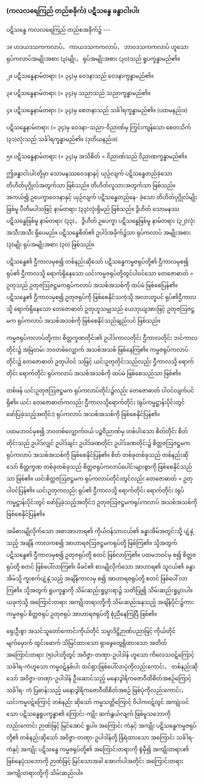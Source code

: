 ### (ကလလရေကြည် တည်စခိုက်) ပဋိသန္ဓေ ခန္ဓာငါးပါး

ပဋိသန္ဓေ ကလလရေကြည် တည်စအခိုက်၌ ---

၁။ ဟဒယဒသကကလာပ်， ကာယဒသကကလာပ်， ဘာ၀ဒသကကလာပ် ဟူသော ရုပ်ကလာပ်အမျိုးအစား
(၃)မျိုး， ရုပ်အမျိုးအစား (၃၀)သည် ရူပက္ခန္ဓာမည်၏။

၂။ ပဋိသန္ဓေနာမ်တရား (= ၃၄)မှ ဝေဒနာသည် ဝေဒနာက္ခန္ဓာမည်၏။

၃။ ပဋိသန္ဓေနာမ်တရား (= ၃၄)မှ သညာသည် သညာက္ခန္ဓာမည်၏။

၄။ ပဋိသန္ဓေနာမ်တရား (= ၃၄)မှ စေတနာသည် သင်္ခါရက္ခန္ဓာမည်၏။ (ပထမနည်း။)

ပဋိသန္ဓေနာမ်တရား (= ၃၄)မှ ဝေဒနာ-သညာ-ဝိညာဏ်မှ ကြွင်းကျန်သော စေတသိက် (၃၁)လုံးသည်
သင်္ခါရက္ခန္ဓာမည်၏။ (ဒုတိယနည်း။)

၅။ ပဋိသန္ဓေနာမ်တရား (= ၃၄)မှ အသိစိတ် = ဝိညာဏ်သည် ဝိညာဏက္ခန္ဓာမည်၏။

ဤခန္ဓာငါးပါးတို့မှာ သောမနဿဝေဒနာနှင့် ယှဉ်လျက် ပဋိသန္ဓေတည်ခဲ့သော တိဟိတ်ပုဂ္ဂိုလ်အတွက်သာ
ဖြစ်သည်။ တိဟိတ်လူသားအတွက်သာ ဖြစ်သည်။ အကယ်၍ ဥပေက္ခာဝေဒနာနှင့် ယှဉ်လျက် ပဋိသန္ဓေတည်နေ-
ခဲ့သော တိဟိတ်ပုဂ္ဂိုလ်မျိုးဖြစ်မူ ပီတိမပါသဖြင့် နာမ်တရား (၃၃)လုံးရှိမည် ဖြစ်သည်။ ဒွိဟိတ် သောမနဿ
ပဋိသန္ဓေဖြစ်မူ နာမ်တရား (၃၃)， ဒွိဟိတ် ဥပေက္ခာ ပဋိသန္ဓေဖြစ်မူ နာမ်တရား (၃၂)လုံး အသီးအသီး ရှိပေမည်။
ပဋိသန္ဓေစိတ်၏ ဥပါဒ်အခိုက်၌သာ ရုပ်ကလာပ် အမျိုးအစား (၃)မျိုး ရုပ်အမျိုးအစား (၃၀) ဖြစ်သည်။

ပဋိသန္ဓေ၏ ဌီကာလမှစ၍ တစ်နည်းဆိုသော် ပဋိသန္ဓေကမ္မဇရုပ်တို့၏ ဌီကာလမှစ၍ ရုပ်၏ ဌီကာလသို့
ရောက်ရှိနေသော ယင်းကမ္မဇရုပ်တို့တွင်ပါဝင်သော တေဇောဓာတ် = ဥတုသည် ဥတုဇဩဇဋ္ဌမကရုပ်ကလာပ်
အသစ်အသစ်ကို ထပ်မံ ဖြစ်စေပြန်၏။ ပဋိသန္ဓေ၏ ဌီကာလမှစ၍ ဥတုဇရုပ်ကို ဖြစ်စေနိုင်သကဲ့သို့ အလားတူပင်
ရုပ်၏ဌီကာလသို့ ရောက်ရှိနေသော တေဇောဓာတ် ဥတုဟူသမျှသည် ယေဘုယျအားဖြင့် ဥတုဇဩဇဋ္ဌမက
ရုပ်ကလာပ် အသစ်အသစ်ကို ဖြစ်စေနိုင်သည်ချည်းပင် ဖြစ်သည်။

ကမ္မဇရုပ်ကလာပ်တို့ကား စိတ္တက္ခဏတိုင်း၏ ဥပါဒ်ကာလတိုင်း ဌီကာလတိုင်း ဘင်ကာလတိုင်း၌
အမြဲတမ်း ဘ၀တစ်လျှောက် အသစ်အသစ် ဖြစ်နေကြ၏။ ကမ္မဇရုပ်ကလာပ်တိုင်း၌ တေဇောဓာတ် ဥတုပါဝင်
သဖြင့် ယင်းဥတုတိုင်းသည်လည်း ဌီကာလသို့ ရောက်တိုင်း ရောက်တိုင်း ရုပ်ကလာပ် အသစ်အသစ်ကို ထပ်မံ
ဖြစ်စေသည်သာ ဖြစ်၏။

တစ်ဖန် ယင်းဥတုဇဩဇဋ္ဌမက ရုပ်ကလာပ်တိုင်း၌လည်း တေဇောဓာတ် ပါဝင်လျက်ပင်ရှိ၏။ ယင်း
တေဇောဓာတ်ကလည်း ဌီကာလသို့ရောက်တိုင်း (ရုပ်ကမ္မဋ္ဌာန်းပိုင်းတွင် ဖော်ပြခဲ့သည့်အတိုင်း) ရုပ်ကလာပ်
အသစ်အသစ်ကို ဖြစ်စေနိုင်ပြန်၏။

ပထမဘဝင်မှစ၍ ဘ၀တစ်လျှောက်ဝယ် ပဉ္စဝိညာဏ်မှ တစ်ပါးသော စိတ်တိုင်း စိတ်တိုင်းသည် ဥပါဒ်လျှင်
ဥပါဒ်ချင်း ဥပါဒ်ခဏတိုင်း ဥပါဒ်ခဏတိုင်း၌ စိတ္တဇဩဇဋ္ဌမကရုပ်ကလာပ် အသစ်အသစ်ကို ဖြစ်စေနိုင်ပြန်၏။
စိတ် တစ်ခုတစ်ခုသည် တစ်နည်းဆိုသော် စိတ္တက္ခဏ တစ်ခုတစ်ခုသည် စိတ္တဇရုပ်ကလာပ်ပေါင်းများစွာကို
ဖြစ်စေနိုင်သည်သာ ဖြစ်၏။ ယင်းစိတ္တဇဩဇဋ္ဌမက ရုပ်ကလာပ်တိုင်းတွင်လည်း တေဇောဓာတ် = ဥတုပါဝင်ပြန်၏။
ယင်းဥတုကလည်း ရုပ်၏ ဌီကာလသို့ ရောက်တိုင်း ရောက်တိုင်း (ရုပ်ကမ္မဋ္ဌာန်းပိုင်းတွင် ဖော်ပြခဲ့သည့်အတိုင်း)
ဥတုဇဩဇဋ္ဌမကရုပ်ကလာပ် အသစ်အသစ်ကို ဖြစ်စေနိုင်ပြန်၏။

အမိစားမျိုလိုက်သော အစာအာဟာရ၏ ကိုယ်ဝန်သားငယ်၏ ခန္ဓာအိမ်အတွင်းသို့ ပျံ့နှံ့သည့် အချိန်
ကာလကစ၍ အာဟာရဇဩဇဋ္ဌမကရုပ်တို့ ဖြစ်ကြ၏။ သို့အတွက် ပဋိသန္ဓေ၏ ဌီကာလမှစ၍ ဥတုဇရုပ်တို့
စတင် ဖြစ်လာကြ၏။ ပထမဘဝင်မှ စ၍ စိတ္တဇရုပ်တို့ စတင် ဖြစ်ပေါ်လာကြ၏၊ မိခင်၏ စားမျိုလိုက်သော
အာဟာရ၏ သူငယ်၏ ခန္ဓာအိမ်သို့ ကူးစက်ပျံ့နှံ့သည့် အချိန်ကာလမှ စ၍ အာဟာရဇရုပ်တို့ စတင် ဖြစ်ပေါ်
လာကြ၏။ သို့အတွက် ရူပက္ခန္ဓာကို သိမ်းဆည်းရှုပွားရာ၌ သတိပြု၍ သိမ်းဆည်းရှုပွားပါ။ ယခုကဲ့သို့
အကြောင်းတရား အကျိုးတရားတို့ကို သိမ်းဆည်းနေသည့် အချိန်ပိုင်း၌ကား ကမ္မဇရုပ် စိတ္တဇရုပ် ဥတုဇရုပ်
အာဟာရဇရုပ်တို့ စုံညီနေကြပြီ ဖြစ်၏။

ရှေးဦးစွာ အသင်သူတော်ကောင်းကိုယ်တိုင် သမ္မာဒိဋ္ဌိဉာဏ်ပညာဖြင့် ကိုယ်တိုင်မျက်မှောက် ထွင်းဖောက်
သိမြင်ထားသော ရှာဖွေတွေ့ရှိထားသော အတိတ်အကြောင်းတရား (၅)ပါးတို့တွင် အဝိဇ္ဇာ-တဏှာ-ဥပါဒါန်
ဟူသော ကိလေသဝဋ်ကြောင့် သင်္ခါရ-ကံဟူသော ကမ္မဝဋ်နှစ်ပါး ထင်ရှားဖြစ်ပေါ်လာပုံကိုလည်းကောင်း，
တစ်နည်းဆိုသော် အဝိဇ္ဇာ-တဏှာ-ဥပါဒါန် ဦးဆောင်သည့် မနောဒွါရိကဇောဝီထိစိတ်အစဉ်ကြောင့် သင်္ခါရ-
ကံ ပြဓာန်းသည့် မနောဒွါရိကဇောဝီထိစိတ်အစဉ် ဖြစ်ပုံကိုလည်းကောင်း， ယင်းကမ္မဝဋ်ကြောင့် တစ်နည်း
ဆိုသော် ကမ္မသတ္တိကြောင့် ဝိပါကဝဋ်တွင် အကျုံးဝင်သော ပဋိသန္ဓေရူပက္ခန္ဓာ၏ ကြောင်း-ကျိုး ဆက်နွှယ်လျက်
ဖြစ်မှုသဘောကိုလည်းကောင်း ဉာဏ်ဖြင့် မြင်အောင် ရှုပါ။ အကြောင်း ကံနှင့် အကျိုး ပဋိသန္ဓေကမ္မဇရုပ်တို့၏
တစ်နည်းဆိုသော် အဝိဇ္ဇာ-တဏှာ-ဥပါဒါန်တို့ ခြံရံထားသော အကြောင်း သင်္ခါရ-ကံနှင့် အကျိုး ပဋိသန္ဓေ
ကမ္မဇရုပ်တို့၏ အကြောင်းတရားကို စွဲမှီ၍ အကျိုးတရား၏ ဖြစ်နေပုံသဘောကို ဉာဏ်ဖြင့် မြင်သောအခါ
အောက်ပါအတိုင်း အကြောင်းတရား အကျိုးတရားတို့ကို သိမ်းဆည်းပါ။